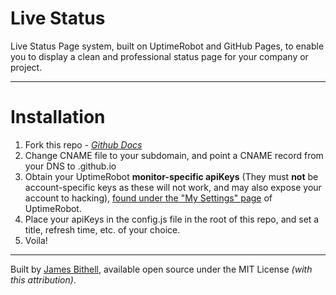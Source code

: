 # Live Status
Live Status Page system, built on UptimeRobot and GitHub Pages, to enable you to display a clean and professional status page for your company or project. 
<hr/>
<h1>Installation</h1>
<ol>
  <li>Fork this repo - <i><a href="https://help.github.com/articles/fork-a-repo/">Github Docs</a></i></li>
  <li>Change CNAME file to your subdomain, and point a CNAME record from your DNS to <i><yourusername></i>.github.io</li>
  <li>Obtain your UptimeRobot <b>monitor-specific apiKeys</b> (They must <b>not</b> be account-specific keys as these will not work, and may also expose your account to hacking), <a href="https://uptimerobot.com/dashboard#mySettings">found under the "My Settings" page</a> of UptimeRobot.</li>
  <li>Place your apiKeys in the config.js file in the root of this repo, and set a title, refresh time, etc. of your choice.</li>
  <li>Voila!</li>
</ol>
<hr/>
Built by <a href="http://www.jbithell.com/">James Bithell</a>, available open source under the MIT License <i>(with this attribution)</i>.
